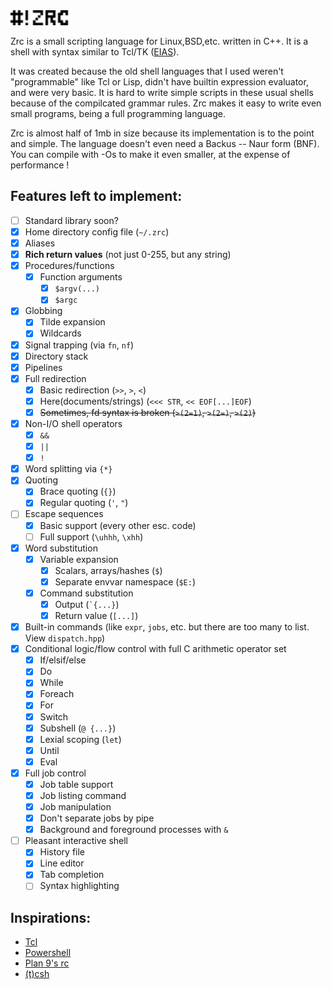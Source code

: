 <img src="img/zrc.svg" width=100 height=auto />

Zrc is a small scripting language for Linux,BSD,etc. written in C++. It is a shell with syntax similar to Tcl/TK ([EIAS](https://wiki.tcl-lang.org/page/everything+is+a+string)).

It was created because the old shell languages that I used weren't "programmable" like Tcl or Lisp, didn't have builtin expression evaluator, and were very basic. It is hard to write simple scripts in these usual shells because of the compilcated grammar rules. Zrc makes it easy to write even small programs, being a full programming language.

Zrc is almost half of 1mb in size because its implementation is to the point and simple. The language doesn't even need a Backus -- Naur form (BNF). You can compile with -Os to make it even smaller, at the expense of performance !

## Features left to implement:

- [ ] Standard library soon?
- [X] Home directory config file (`~/.zrc`)
- [X] Aliases
- [X] **Rich return values** (not just 0-255, but any string)
- [X] Procedures/functions
	- [X] Function arguments
		- [X] `$argv(...)`
		- [X] `$argc`
- [X] Globbing
	- [X] Tilde expansion
	- [X] Wildcards
- [X] Signal trapping (via `fn`, `nf`)
- [X] Directory stack
- [X] Pipelines
- [X] Full redirection
	- [X] Basic redirection (`>>`, `>`, `<`)
    - [X] Here(documents/strings) (`<<< STR`, `<< EOF[...]EOF`)
	- [X] ~~Sometimes, fd syntax is broken (`>(2=1)`, `>(2=)`, `>(2)`)~~
- [X] Non-I/O shell operators
	- [X] `&&`
	- [X] `||`
	- [X] `!`
- [X] Word splitting via `{*}`
- [X] Quoting
	- [X] Brace quoting (`{}`)
	- [X] Regular quoting (`'`, `"`)
- [ ] Escape sequences
	- [X] Basic support (every other esc. code)
	- [ ] Full support (`\uhhh`, `\xhh`)
- [X] Word substitution
	- [X] Variable expansion
		- [X] Scalars, arrays/hashes (`$`)
		- [X] Separate envvar namespace (`$E:`)
	- [X] Command substitution
		- [X] Output (`` `{...} ``)
		- [X] Return value (`[...]`)
- [X] Built-in commands (like `expr`, `jobs`, etc. but there are too many to list. View `dispatch.hpp`)
- [X] Conditional logic/flow control with full C arithmetic operator set
	- [X] If/elsif/else
	- [X] Do
	- [X] While
	- [X] Foreach
	- [X] For
	- [X] Switch
	- [X] Subshell (`@ {...}`)
	- [X] Lexial scoping (`let`)
	- [X] Until
	- [X] Eval
- [X] Full job control
	- [X] Job table support
	- [X] Job listing command
	- [X] Job manipulation
	- [X] Don't separate jobs by pipe
	- [X] Background and foreground processes with `&`
- [ ] Pleasant interactive shell
	- [X] History file
	- [X] Line editor
	- [X] Tab completion
	- [ ] Syntax highlighting
## Inspirations:

* [Tcl](https://www.tcl.tk)
* [Powershell](https://learn.microsoft.com/en-us/powershell/)
* [Plan 9's rc](https://9fans.github.io/plan9port/man/man1/rc.html)
* [(t)csh](https://en.wikipedia.org/wiki/C_shell)
